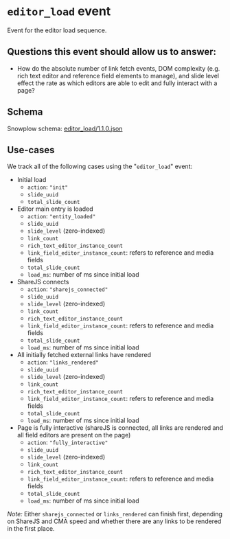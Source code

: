 # `editor_load` event
Event for the editor load sequence.

## Questions this event should allow us to answer:

* How do the absolute number of link fetch events, DOM complexity (e.g. rich
  text editor and reference field elements to manage), and slide level effect
  the rate as which editors are able to edit and fully interact with a page?

## Schema

Snowplow schema: [editor_load/1.1.0.json](https://github.com/contentful/com.contentful-schema-registry/blob/master/schemas/com.contentful/editor_load/jsonschema/1-1-0)

## Use-cases

We track all of the following cases using the "`editor_load`" event:

* Initial load
  * `action`: `"init"`
  * `slide_uuid`
  * `total_slide_count`
* Editor main entry is loaded
  * `action`: `"entity_loaded"`
  * `slide_uuid`
  * `slide_level` (zero-indexed)
  * `link_count`
  * `rich_text_editor_instance_count`
  * `link_field_editor_instance_count`: refers to reference and media fields
  * `total_slide_count`
  * `load_ms`: number of ms since initial load
* ShareJS connects
  * `action`: `"sharejs_connected"`
  * `slide_uuid`
  * `slide_level` (zero-indexed)
  * `link_count`
  * `rich_text_editor_instance_count`
  * `link_field_editor_instance_count`: refers to reference and media fields
  * `total_slide_count`
  * `load_ms`: number of ms since initial load
* All initially fetched external links have rendered
  * `action`: `"links_rendered"`
  * `slide_uuid`
  * `slide_level` (zero-indexed)
  * `link_count`
  * `rich_text_editor_instance_count`
  * `link_field_editor_instance_count`: refers to reference and media fields
  * `total_slide_count`
  * `load_ms`: number of ms since initial load
* Page is fully interactive (shareJS is connected, all links are rendered and
  all field editors are present on the page)
  * `action`: `"fully_interactive"`
  * `slide_uuid`
  * `slide_level` (zero-indexed)
  * `link_count`
  * `rich_text_editor_instance_count`
  * `link_field_editor_instance_count`: refers to reference and media fields
  * `total_slide_count`
  * `load_ms`: number of ms since initial load

*Note:* Either `sharejs_connected` or `links_rendered` can finish first, depending on ShareJS and CMA speed and whether there are any links to be rendered in the first place.
